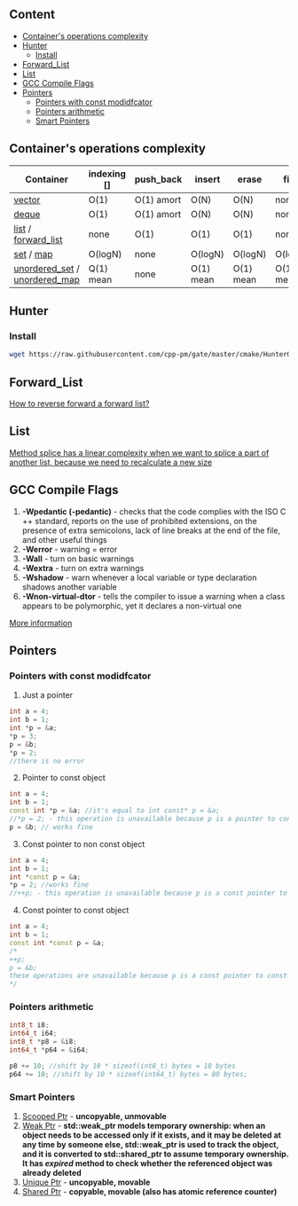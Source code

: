 ## Content
- [Container's operations complexity](https://github.com/byteihq/cheat-sheets#containers-operations-complexity)
- [Hunter](https://github.com/byteihq/cheat-sheets#hunter)
  - [Install](https://github.com/byteihq/cheat-sheets#install)
- [Forward_List](https://github.com/byteihq/cheat-sheets#forward_list)
- [List](https://github.com/byteihq/cheat-sheets#list)
- [GCC Compile Flags](https://github.com/byteihq/cheat-sheets#gcc-compile-flags)
- [Pointers](https://github.com/byteihq/cheat-sheets#pointers)
  - [Pointers with const modidfcator](https://github.com/byteihq/cheat-sheets#pointers-with-const-modidfcator)
  - [Pointers arithmetic](https://github.com/byteihq/cheat-sheets#pointers-arithmetic)
  - [Smart Pointers](https://github.com/byteihq/cheat-sheets#smart-pointers)

## Container's operations complexity

| Container | indexing [] | push_back | insert | erase | find |
|-----------|-------------|-----------|--------|-------|------|
|  [vector](https://en.cppreference.com/w/cpp/container/vector)   | O(1)        | O(1) amort| O(N)   | O(N)  |  none|
| [deque](https://en.cppreference.com/w/cpp/container/deque) | O(1) | O(1) amort | O(N) | O(N) | none |
|[list](https://en.cppreference.com/w/cpp/container/list) / [forward_list](https://en.cppreference.com/w/cpp/container/forward_list)| none | O(1) | O(1) | O(1) | none |
|[set](https://en.cppreference.com/w/cpp/container/set) / [map](https://en.cppreference.com/w/cpp/container/map)| O(logN) |none|O(logN)|O(logN)|O(logN)|
|[unordered_set](https://en.cppreference.com/w/cpp/container/unordered_set) / [unordered_map](https://en.cppreference.com/w/cpp/container/unordered_map)| Q(1) mean | none | O(1) mean| O(1) mean| O(1) mean|

## Hunter
### Install
```sh
wget https://raw.githubusercontent.com/cpp-pm/gate/master/cmake/HunterGate.cmake -O cmake/HunterGate.cmake
```

## Forward_List
[How to reverse forward a forward list?](https://www.youtube.com/watch?v=PQIHq0vfADI&ab_channel=CodeWhoop)

## List
[Method splice has a linear complexity when we want to splice a part of another list, because we need to recalculate a new size](https://en.cppreference.com/w/cpp/container/list/splice)

## GCC Compile Flags
1. **-Wpedantic (-pedantic)** - checks that the code complies with the ISO C ++ standard, reports on the use of prohibited extensions, on the presence of extra semicolons, lack of line breaks at the end of the file, and other useful things
2. **-Werror** - warning = error
3. **-Wall** - turn on basic warnings
4. **-Wextra** - turn on extra warnings
5. **-Wshadow** - warn whenever a local variable or type declaration shadows another variable
6. **-Wnon-virtual-dtor** - tells the compiler to issue a warning when a class appears to be polymorphic, yet it declares a non-virtual one

[More information](https://gcc.gnu.org/onlinedocs/gcc/Warning-Options.html)

## Pointers
### Pointers with const modidfcator
1. Just a pointer
```cpp
int a = 4;
int b = 1;
int *p = &a;
*p = 3;
p = &b;
*p = 2;
//there is no error
```
2. Pointer to const object
```cpp
int a = 4;
int b = 1;
const int *p = &a; //it's equal to int const* p = &a;
//*p = 2; - this operation is unavailable because p is a pointer to const int
p = &b; // works fine
```
3. Const pointer to non const object
```cpp
int a = 4;
int b = 1;
int *const p = &a;
*p = 2; //works fine
//++p; - this operation is unavailable because p is a const pointer to int
```
4. Const pointer to const object
```cpp
int a = 4;
int b = 1;
const int *const p = &a;
/*
++p;
p = &b;
these operations are unavailable because p is a const pointer to const int
*/
```
### Pointers arithmetic
```cpp
int8_t i8;
int64_t i64;
int8_t *p8 = &i8;
int64_t *p64 = &i64;

p8 += 10; //shift by 10 * sizeof(int8_t) bytes = 10 bytes
p64 += 10; //shift by 10 * sizeof(int64_t) bytes = 80 bytes;
```
### Smart Pointers
1. [Scooped Ptr](https://cs.brown.edu/~jwicks/boost/libs/smart_ptr/scoped_ptr.htm) - **uncopyable, unmovable**
2. [Weak Ptr](https://en.cppreference.com/w/cpp/memory/weak_ptr) - **std::weak_ptr models temporary ownership: when an object needs to be accessed only if it exists, and it may be deleted at any time by someone else, std::weak_ptr is used to track the object, and it is converted to std::shared_ptr to assume temporary ownership. It has _expired_ method to check whether the referenced object was already deleted**
3. [Unique Ptr](https://en.cppreference.com/w/cpp/memory/unique_ptr) - **uncopyable, movable**
4. [Shared Ptr](https://en.cppreference.com/w/cpp/memory/shared_ptr) - **copyable, movable (also has atomic reference counter)**

